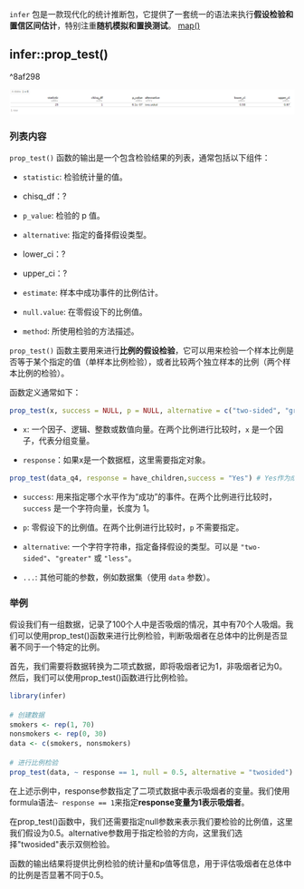 `infer` 包是一款现代化的统计推断包，它提供了一套统一的语法来执行**假设检验和置信区间估计**，特别注重**随机模拟和置换测试**。
[map()](../purrr/map().md)
## infer::prop_test()

^8af298

![500](attachments/Pasted%20image%2020231227154219.png)

### 列表内容
`prop_test()` 函数的输出是一个包含检验结果的列表，通常包括以下组件：
- `statistic`: 检验统计量的值。
- chisq_df：?
- `p_value`: 检验的 p 值。
- `alternative`: 指定的备择假设类型。
- lower_ci：?
- upper_ci：?
- `estimate`: 样本中成功事件的比例估计。
- `null.value`: 在零假设下的比例值。

- `method`: 所使用检验的方法描述。

`prop_test()` 函数主要用来进行**比例的假设检验**，它可以用来检验一个样本比例是否等于某个指定的值（单样本比例检验），或者比较两个独立样本的比例（两个样本比例的检验）。

函数定义通常如下：
```R
prop_test(x, success = NULL, p = NULL, alternative = c("two-sided", "greater", "less"), ...)
```

- `x`: 一个因子、逻辑、整数或数值向量。在两个比例进行比较时，`x` 是一个因子，代表分组变量。

- `response`：如果x是一个数据框，这里需要指定对象。
```R
prop_test(data_q4, response = have_children,success = "Yes") # Yes作为成功事件
```


- `success`: 用来指定哪个水平作为“成功”的事件。在两个比例进行比较时，`success` 是一个字符向量，长度为 1。

- `p`: 零假设下的比例值。在两个比例进行比较时，`p` 不需要指定。

- `alternative`: 一个字符字符串，指定备择假设的类型。可以是 `"two-sided"`、`"greater"` 或 `"less"`。

- `...`: 其他可能的参数，例如数据集（使用 `data` 参数）。

### 举例
假设我们有一组数据，记录了100个人中是否吸烟的情况，其中有70个人吸烟。我们可以使用prop_test()函数来进行比例检验，判断吸烟者在总体中的比例是否显著不同于一个特定的比例。

首先，我们需要将数据转换为二项式数据，即将吸烟者记为1，非吸烟者记为0。然后，我们可以使用prop_test()函数进行比例检验。

```R
library(infer)

# 创建数据
smokers <- rep(1, 70)
nonsmokers <- rep(0, 30)
data <- c(smokers, nonsmokers)

# 进行比例检验
prop_test(data, ~ response == 1, null = 0.5, alternative = "twosided")
```

在上述示例中，response参数指定了二项式数据中表示吸烟者的变量。我们使用formula语法`~ response == 1`来指定**response变量为1表示吸烟者**。

在prop_test()函数中，我们还需要指定null参数来表示我们要检验的比例值，这里我们假设为0.5。alternative参数用于指定检验的方向，这里我们选择"twosided"表示双侧检验。

函数的输出结果将提供比例检验的统计量和p值等信息，用于评估吸烟者在总体中的比例是否显著不同于0.5。

